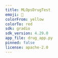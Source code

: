 ```yaml
---
title: MLOpsDrugTest
emoji: 💊
colorFrom: yellow
colorTo: red
sdk: gradio
sdk_version: 4.29.0
app_file: drug_app.py
pinned: false
license: apache-2.0
---
```

